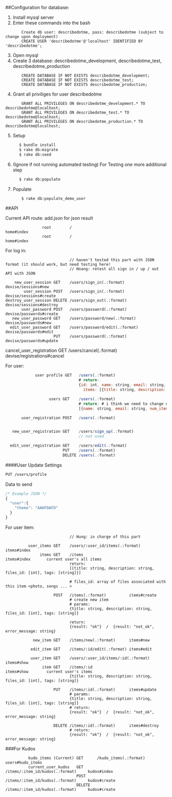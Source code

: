 ##Configuration for database:

1. Install mysql server
2. Enter these commands into the bash 
```
       Create db user: describedotme, pass: describedotme (subject to change upon deployment)
       CREATE USER 'describedotme'@'localhost' IDENTIFIED BY 'describedotme';
```

3. Open mysql
4. Create 3 database: describedotme_development, describedotme_test, describedotme_production
```
       CREATE DATABASE IF NOT EXISTS describedotme_development;
       CREATE DATABASE IF NOT EXISTS describedotme_test;
       CREATE DATABASE IF NOT EXISTS describedotme_production;
```

4. Grant all priviliges for user describedotme
```
       GRANT ALL PRIVILEGES ON describedotme_development.* TO describedotme@localhost;
       GRANT ALL PRIVILEGES ON describedotme_test.* TO describedotme@localhost;
       GRANT ALL PRIVILEGES ON describedotme_production.* TO describedotme@localhost;
```

5. Setup
``` bash
      $ bundle install
      $ rake db:migrate
      $ rake db:seed
```

6. (Ignore if not running automated testing) For Testing one more additional step
``` bash
      $ rake db:populate
```

7. Populate 
``` bash
       $ rake db:populate_demo_user
```
##API

Current API route: add.json for json result

                    root        /                                        home#index
                    root        /                                        home#index
For log in:
          

                                // haven't tested this part with JSON format (it should work, but need testing here!
                                // Hoang: retest all sign in / up / out API with JSON

        new_user_session GET    /users/sign_in(.:format)                 devise/sessions#new
            user_session POST   /users/sign_in(.:format)                 devise/sessions#create
    destroy_user_session DELETE /users/sign_out(.:format)                devise/sessions#destroy
           user_password POST   /users/password(.:format)                devise/passwords#create
       new_user_password GET    /users/password/new(.:format)            devise/passwords#new
      edit_user_password GET    /users/password/edit(.:format)           devise/passwords#edit
                         PUT    /users/password(.:format)                devise/passwords#update
cancel_user_registration GET    /users/cancel(.:format)                  devise/registrations#cancel

For user:

``` javascript
             user profile GET   /users(.:format)                         users#profile
                                # return: 
                                {id: int, name: string, email: string, num_items: int, 
                                  items: [{title: string, description: string, photos: [{photo_url: string, description: string}, ..], tags: [string]}]}

                   users GET    /users(.:format)                         users#index
                                # return: # i think we need to change name => first name / last name
                                [{name: string, email: string, num_items: int}]

       user_registration POST   /users(.:format)                         devise/registrations#create


   new_user_registration GET    /users/sign_up(.:format)                 devise/registrations#new
                                // not used

  edit_user_registration GET    /users/edit(.:format)                    devise/registrations#edit
                         PUT    /users(.:format)                         devise/registrations#update
                         DELETE /users(.:format)                         devise/registrations#destroy
```

####User Update Settings
``` bash
PUT /users/profile
```
Data to send 

``` javascript
/* Example JSON */
{
  "user":{
    "theme": "AAHFDAFD"
  }
}
```

For user item: 

                                // Hung: in charge of this part

              user_items GET    /users/:user_id/items(.:format)          items#index
                   items GET    /items                                   items#index       current user's all items
                                return:
                                [{title: string, description: string, files_id: [int], tags: [string]}]
                                
                                # files_id: array of files associated with this item <photo, songs ... >

                         POST   /items(.:format)          items#create
                                # create new item
                                # params:
                                {title: string, description: string, files_id: [int], tags: [string]}

                                return:
                                {result: "ok"}  /  {result: "not_ok", error_message: string}

                new_item GET    /items/new(.:format)      items#new
                                
               edit_item GET    /items/:id/edit(.:format) items#edit

               user_item GET    /users/:user_id/items/:id(.:format)      items#show
                    item GET    /items/:id                               items#show        current user's items
                                {title: string, description: string, files_id: [int], tags: [string]}

                         PUT    /items/:id(.:format)      items#update
                                # params:
                                {title: string, description: string, files_id: [int], tags: [string]}
                                # return:
                                {result: "ok"}  /  {result: "not_ok", error_message: string}

                         DELETE /items/:id(.:format)      items#destroy
                                # return:
                                {result: "ok"}  /  {result: "not_ok", error_message: string}

###For Kudos

              kudo_items (Current) GET      /kudo_items(.:format)                              users#kudo_items
              current_user_kudos   GET      /items/:item_id/kudos(.:format)     kudos#index
                                   POST     /items/:item_id/kudos(.:format)     kudos#create
                                   DELETE   /items/:item_id/kudos(.:format)     kudos#create

